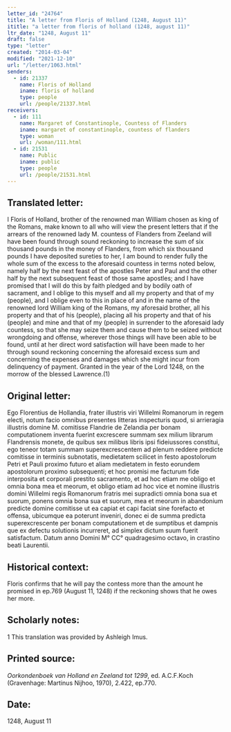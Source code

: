 ```yaml
---
letter_id: "24764"
title: "A letter from Floris of Holland (1248, August 11)"
ititle: "a letter from floris of holland (1248, august 11)"
ltr_date: "1248, August 11"
draft: false
type: "letter"
created: "2014-03-04"
modified: "2021-12-10"
url: "/letter/1063.html"
senders:
  - id: 21337
    name: Floris of Holland
    iname: floris of holland
    type: people
    url: /people/21337.html
receivers:
  - id: 111
    name: Margaret of Constantinople, Countess of Flanders
    iname: margaret of constantinople, countess of flanders
    type: woman
    url: /woman/111.html
  - id: 21531
    name: Public
    iname: public
    type: people
    url: /people/21531.html
---
```

<h2> Translated letter:</h2>I Floris of Holland, brother of the renowned man William chosen as king of the Romans, make known to all who will view the present letters that if the arrears of the renowned lady M. countess of Flanders from Zeeland will have been found through sound reckoning to increase the sum of six thousand pounds in the money of Flanders, from which six thousand pounds I have deposited sureties to her, I am bound to render fully the whole sum of the excess to the aforesaid countess in terms noted below, namely half by the next feast of the apostles Peter and Paul and the other half by the next subsequent feast of those same apostles; and I have promised that I will do this by faith pledged and by bodily oath of sacrament, and I oblige to this myself and all my property and that of my (people), and I oblige even to this in place of and in the name of the renowned lord William king of the Romans, my aforesaid brother, all his property and that of his (people), placing all his property and that of his (people) and mine and that of my (people) in surrender to the aforesaid lady countess, so that she may seize them and cause them to be seized without wrongdoing and offense, wherever those things will have been able to be found, until at her direct word satisfaction will have been made to her through sound reckoning concerning the aforesaid excess sum and concerning the expenses and damages which she might incur from delinquency of payment.
	Granted in the year of the Lord 1248, on the morrow of the blessed Lawrence.(1)
<h2 class="mt-4"> Original letter:</h2>Ego Florentius de Hollandia, frater illustris viri Willelmi Romanorum in regem electi, notum facio omnibus presentes litteras inspecturis quod, si arrieragia illustris domine M. comitisse Flandrie de Zelandia per bonam computationem inventa fuerint excrescere summam sex milium librarum Flandrensis monete, de quibus sex milibus libris ipsi fideiussores constitui, ego teneor totam summam superexcrescentem ad plenum reddere predicte comitisse in terminis subnotatis, medietatem scilicet in festo apostolorum Petri et Pauli proximo futuro et aliam medietatem in festo eorundem apostolorum proximo subsequenti; et hoc promisi me facturum fide interposita et corporali prestito sacramento, et ad hoc etiam me obligo et omnia bona mea et meorum, et obligo etiam ad hoc vice et nomine illustris domini Willelmi regis Romanorum fratris mei supradicti omnia bona sua et suorum, ponens omnia bona sua et suorum, mea et meorum in abandonium predicte domine comitisse ut ea capiat et capi faciat sine forefacto et offensa, ubicumque ea poterunt inveniri, donec ei de summa predicta superexcrescente per bonam computationem et de sumptibus et dampnis que ex defectu solutionis incurreret, ad simplex dictum suum fuerit satisfactum.
Datum anno Domini M° CC° quadragesimo octavo, in crastino beati Laurentii.
<h2 class="mt-4"> Historical context:</h2>Floris confirms that he will pay the contess more than the amount he promised in ep.769 (August 11, 1248) if the reckoning shows that he owes her more.
<h2 class="mt-4"> Scholarly notes:</h2>1 This translation was provided by Ashleigh Imus.
<h2 class="mt-4"> Printed source:</h2><p><em>Oorkondenboek van Holland en Zeeland tot 1299</em>, ed. A.C.F.Koch (Gravenhage: Martinus Nijhoo, 1970), 2.422, ep.770.</p><h2 class="mt-4"> Date:</h2>1248, August 11